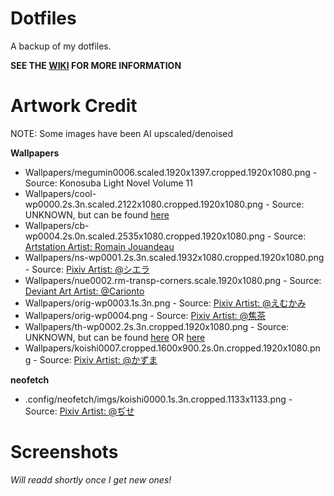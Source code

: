 # Dotfiles

A backup of my dotfiles.

**SEE THE [WIKI](https://github.com/mrniceguy127/dotfiles/wiki) FOR MORE INFORMATION**

# Artwork Credit

NOTE: Some images have been AI upscaled/denoised

**Wallpapers**

- Wallpapers/megumin0006.scaled.1920x1397.cropped.1920x1080.png - Source: Konosuba Light Novel Volume 11
- Wallpapers/cool-wp0000.2s.3n.scaled.2122x1080.cropped.1920x1080.png - Source: UNKNOWN, but can be found [here](https://osu.ppy.sh/beatmapsets/675779)
- Wallpapers/cb-wp0004.2s.0n.scaled.2535x1080.cropped.1920x1080.png - Source: [Artstation Artist: Romain Jouandeau](https://www.artstation.com/artwork/A61no)
- Wallpapers/ns-wp0001.2s.3n.scaled.1932x1080.cropped.1920x1080.png - Source: [Pixiv Artist: @シエラ](https://www.pixiv.net/en/artworks/65053285)
- Wallpapers/nue0002.rm-transp-corners.scale.1920x1080.png - Source: [Deviant Art Artist: @Carionto](https://www.deviantart.com/carionto/art/Touhou-Nue-Houjuu-minimalism-wallpaper-668541546)
- Wallpapers/orig-wp0003.1s.3n.png - Source: [Pixiv Artist: @えむかみ](https://www.pixiv.net/en/artworks/58823660)
- Wallpapers/orig-wp0004.png - Source: [Pixiv Artist: @焦茶](https://www.pixiv.net/en/artworks/74017219)
- Wallpapers/th-wp0002.2s.3n.cropped.1920x1080.png - Source: UNKNOWN, but can be found [here](https://osu.ppy.sh/beatmapsets/158023) OR [here](https://www.youtube.com/watch?v=lkicMsn-s_8)
- Wallpapers/koishi0007.cropped.1600x900.2s.0n.cropped.1920x1080.png - Source: [Pixiv Artist: @かずま](https://www.pixiv.net/en/artworks/61945190)

**neofetch**

- .config/neofetch/imgs/koishi0000.1s.3n.cropped.1133x1133.png - Source: [Pixiv Artist: @ぢせ](https://www.pixiv.net/en/artworks/76625949)

# Screenshots

*Will readd shortly once I get new ones!*
